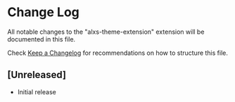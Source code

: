 # Change Log

All notable changes to the "alxs-theme-extension" extension will be documented in this file.

Check [Keep a Changelog](http://keepachangelog.com/) for recommendations on how to structure this file.

## [Unreleased]

- Initial release